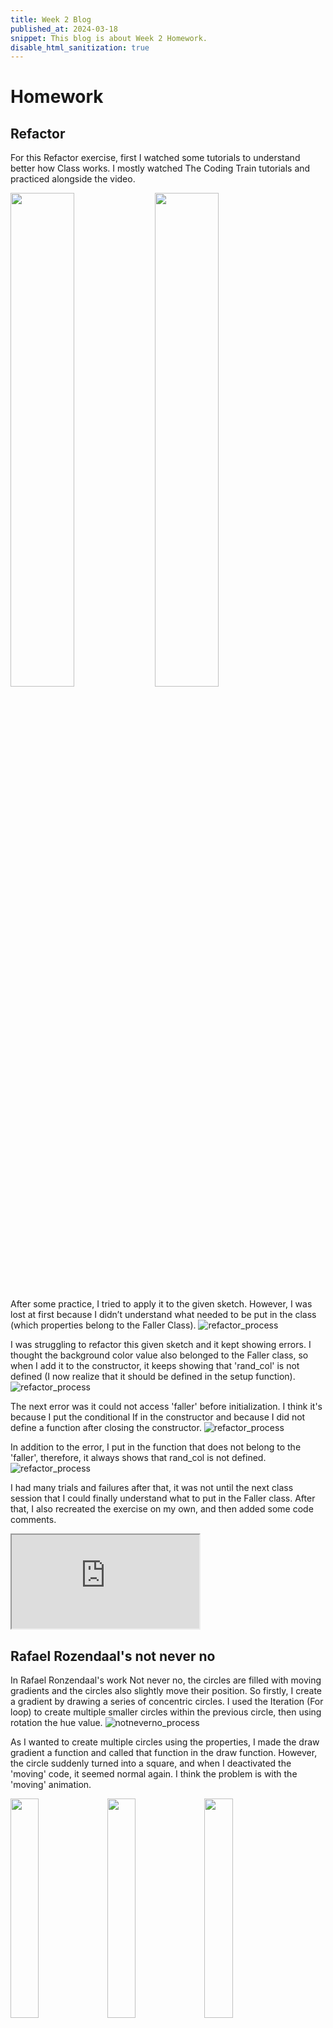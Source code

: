 ```yaml
---
title: Week 2 Blog
published_at: 2024-03-18
snippet: This blog is about Week 2 Homework.
disable_html_sanitization: true
---
```


# Homework

## Refactor 

For this Refactor exercise, first I watched some tutorials to understand better how Class works. I mostly watched The Coding Train tutorials and practiced alongside the video. 
<p float="center">
  <img src="/w02/tut1.png" width="45%" />
  <img src="/w02/tut2.png" width="45%%" /> 
</p>

After some practice, I tried to apply it to the given sketch. However, I was lost at first because I didn’t understand what needed to be put in the class (which properties belong to the Faller Class). ![refactor_process](w02/error_1.png)

I was struggling to refactor this given sketch and it kept showing errors. I thought the background color value also belonged to the Faller class, so when I add it to the constructor, it keeps showing that 'rand_col' is not defined (I now realize that it should be defined in the setup function). ![refactor_process](w02/color_error.png)

The next error was it could not access 'faller' before initialization. I think it's because I put the conditional If in the constructor and because I did not define a function after closing the constructor. ![refactor_process](w02/wrong_class.png)

In addition to the error, I put in the function that does not belong to the 'faller', therefore, it always shows that rand_col is not defined. ![refactor_process](w02/function_error.png)

I had many trials and failures after that, it was not until the next class session that I could finally understand what to put in the Faller class. After that, I also recreated the exercise on my own, and then added some code comments. 

<iframe id="homework_refactor" src="https://editor.p5js.org/MaiHanNguyen1404/full/ZqTc7mcW9"></iframe>

<script type="module">
  const iframe = document.getElementById (`homework_refactor`)
  iframe.width  = iframe.parentNode.scrollWidth
  iframe.height = iframe.parentNode.scrollWidth + 42
</script>

## Rafael Rozendaal's not never no

In Rafael Ronzendaal's work Not never no, the circles are filled with moving gradients and the circles also slightly move their position. So firstly, I create a gradient by drawing a series of concentric circles. I used the Iteration (For loop) to create multiple smaller circles within the previous circle, then using rotation the hue value. ![notneverno_process](w02/gradient1.png) 

As I wanted to create multiple circles using the properties, I made the draw gradient a function and called that function in the draw function. However, the circle suddenly turned into a square, and when I deactivated the 'moving' code, it seemed normal again. I think the problem is with the 'moving' animation.
<p float="center">
  <img src="/w02/move_error1.png" width="30%" />
  <img src="/w02/functionerror.png" width="30%%" /> 
  <img src="/w02/static.png" width="30%%" /> 
</p>

To draw many circles on the canvas, I used the Nested Loop to draw the grid first. ![notneverno_process](w02/multiple_circle.png) 

I wanted to draw the circle in random places, however, it did not turn out as expected for it not move individually but as a block. ![notneverno_process](w02/random_error.png)

Although it wasn't what I had anticipated, it was still really interesting because they moved randomly in a set rather than in the whole grid. ![notneverno_process](w02/move_error.png) 

<iframe id="homework_notneverno" src="https://editor.p5js.org/MaiHanNguyen1404/full/m8hanZpuQ"></iframe>

<script type="module">
  const iframe = document.getElementById (`homework_notneverno`)
  iframe.width  = iframe.parentNode.scrollWidth
  iframe.height = iframe.parentNode.scrollWidth + 42
</script>

<iframe id="homework_notneverno2" src="https://editor.p5js.org/MaiHanNguyen1404/full/VayezPynB"></iframe>

<script type="module">
  const iframe = document.getElementById (`homework_notneverno`)
  iframe.width  = iframe.parentNode.scrollWidth
  iframe.height = iframe.parentNode.scrollWidth + 42
</script>
